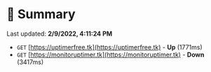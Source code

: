 # 📖 Summary
Last updated: **2/9/2022, 4:11:24 PM**

- `GET` [https://uptimerfree.tk](https://uptimerfree.tk) - **Up** (1771ms)
- `GET` [https://monitoruptimer.tk](https://monitoruptimer.tk) - **Down** (3417ms)
